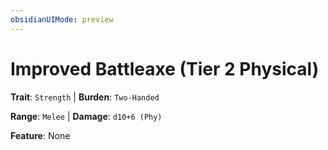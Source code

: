 ```yaml
---
obsidianUIMode: preview
---
```

# Improved Battleaxe (Tier 2 Physical)

**Trait**: `Strength` | **Burden**: `Two-Handed`

**Range**: `Melee` | **Damage**: `d10+6 (Phy)`

**Feature**: None
